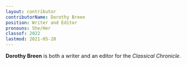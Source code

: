 ```yaml
---
layout: contributor
contributorName: Dorothy Breen
position: Writer and Editor
pronouns: She/Her
classof: 2022
lastmod: 2021-05-20
---
```

**Dorothy Breen** is both a writer and an editor for the *Classical Chronicle*.
